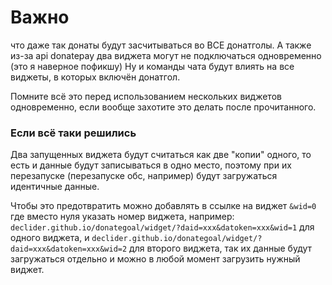 # Важно
что даже так донаты будут засчитываться во ВСЕ донатголы.
А также из-за api donatepay два виджета могут не подключаться одновременно (это я наверное пофикшу)
Ну и команды чата будут влиять на все виджеты, в которых включён донатгол.

Помните всё это перед использованием нескольких виджетов одновременно, если вообще захотите это делать после прочитанного.

### Если всё таки решились

Два запущенных виджета будут считаться как две "копии" одного, то есть и данные будут записываться в одно место,
поэтому при их перезапуске (перезапуске обс, например) будут загружаться идентичные данные.

Чтобы это предотвратить можно добавлять в ссылке на виджет `&wid=0` где вместо нуля указать номер виджета, например:
`declider.github.io/donategoal/widget/?daid=xxx&datoken=xxx&wid=1` для одного виджета, и
`declider.github.io/donategoal/widget/?daid=xxx&datoken=xxx&wid=2` для второго виджета, 
так их данные будут загружаться отдельно и можно в любой момент загрузить нужный виджет.
